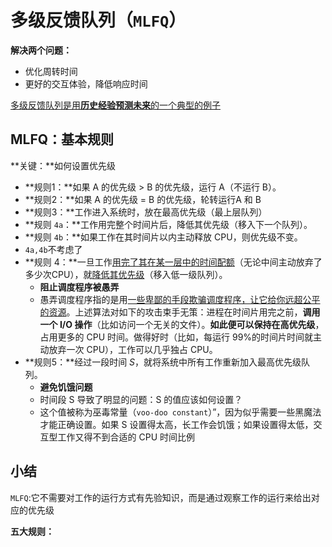 # 多级反馈队列（`MLFQ`）

**解决两个问题：**

- 优化周转时间
- 更好的交互体验，降低响应时间

<u>多级反馈队列是用**历史经验预测未来**的一个典型的例子</u>

## MLFQ：基本规则

**关键：**如何设置优先级

- **规则1：**如果 A 的优先级 > B 的优先级，运行 A（不运行 B）。
- **规则2：**如果 A 的优先级 = B 的优先级，轮转运行A 和 B
- **规则3：**工作进入系统时，放在最高优先级（最上层队列）
- **规则 `4a`：**工作用完整个时间片后，降低其优先级（移入下一个队列）。
- **规则 `4b`：**如果工作在其时间片以内主动释放 CPU，则优先级不变。
- `4a,4b`不考虑了
- **规则 4：**一旦工作<u>用完了其在某一层中的时间配额</u>（无论中间主动放弃了多少次CPU），就<u>降低其优先级</u>（移入低一级队列）。
  - **阻止调度程序被愚弄**
  - 愚弄调度程序指的是用<u>一些卑鄙的手段欺骗调度程序，让它给你远超公平的资源</u>。上述算法对如下的攻击束手无策：进程在时间片用完之前，**调用一个 I/O 操作**（比如访问一个无关的文件）。**如此便可以保持在高优先级**，占用更多的 CPU 时间。做得好时（比如，每运行 99%的时间片时间就主动放弃一次 CPU），工作可以几乎独占 CPU。
- **规则5：**经过一段时间 *S*，就将系统中所有工作重新加入最高优先级队列。
  - **避免饥饿问题**
  - 时间段 S 导致了明显的问题：S 的值应该如何设置？
  - 这个值被称为巫毒常量（`voo-doo constant`）”，因为似乎需要一些黑魔法才能正确设置。如果 S 设置得太高，长工作会饥饿；如果设置得太低，交互型工作又得不到合适的 CPU 时间比例

## 小结

`MLFQ`:它不需要对工作的运行方式有先验知识，而是通过观察工作的运行来给出对应的优先级

**五大规则：**

